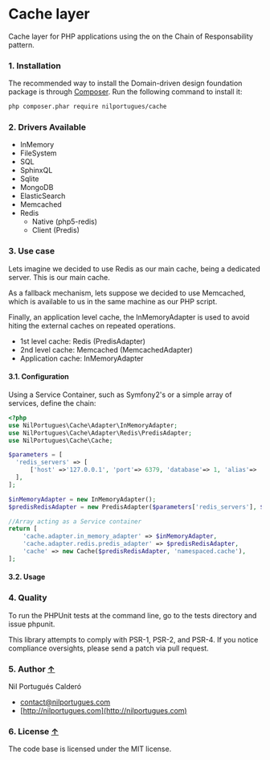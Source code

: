# Cache layer
Cache layer for PHP applications using the on the Chain of Responsability pattern.

### 1. Installation

The recommended way to install the Domain-driven design foundation package is through [Composer](http://getcomposer.org). Run the following command to install it:

```sh
php composer.phar require nilportugues/cache
```

### 2. Drivers Available
- InMemory
- FileSystem
- SQL
- SphinxQL
- Sqlite
- MongoDB
- ElasticSearch
- Memcached
- Redis
  - Native (php5-redis)
  - Client (Predis)

### 3. Use case

Lets imagine we decided to use Redis as our main cache, being a dedicated server. This is our main cache.

As a fallback mechanism, lets suppose we decided to use Memcached, which is available to us in the same machine as our PHP script. 

Finally, an application level cache, the InMemoryAdapter is used to avoid hiting the external caches on repeated operations.

- 1st level cache: Redis (PredisAdapter)
- 2nd level cache: Memcached (MemcachedAdapter)
- Application cache: InMemoryAdapter

#### 3.1. Configuration

Using a Service Container, such as Symfony2's or a simple array of services, define the chain:

```php
<?php
use NilPortugues\Cache\Adapter\InMemoryAdapter;
use NilPortugues\Cache\Adapter\Redis\PredisAdapter;
use NilPortugues\Cache\Cache;

$parameters = [
  'redis_servers' => [
      ['host' =>'127.0.0.1', 'port'=> 6379, 'database'=> 1, 'alias'=> 'cache1'],
  ],
];

$inMemoryAdapter = new InMemoryAdapter();
$predisRedisAdapter = new PredisAdapter($parameters['redis_servers'], $inMemoryAdapter);

//Array acting as a Service container
return [
    'cache.adapter.in_memory_adapter' => $inMemoryAdapter,
    'cache.adapter.redis.predis_adapter' => $predisRedisAdapter,
    'cache' => new Cache($predisRedisAdapter, 'namespaced.cache'),
];

```

#### 3.2. Usage


### 4. Quality

To run the PHPUnit tests at the command line, go to the tests directory and issue phpunit.

This library attempts to comply with PSR-1, PSR-2, and PSR-4. If you notice compliance oversights, please send a patch via pull request.

### 5. Author [↑](#index_block)
Nil Portugués Calderó

 - <contact@nilportugues.com>
 - [http://nilportugues.com](http://nilportugues.com)

### 6. License [↑](#index_block)
The code base is licensed under the MIT license.

